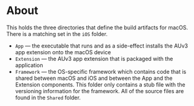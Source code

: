 # About

This holds the three directories that define the build artifacts for macOS. There is a matching set in the `iOS`
folder.

* `App` — the executable that runs and as a side-effect installs the AUv3 app extension onto the macOS device
* `Extension` — the AUv3 app extension that is packaged with the application
* `Framework` — the OS-specific framework which contains code that is shared between macOS and iOS and between the
  App and the Extension components. This folder only contains a stub file with the versioning information for
  the framework. All of the source files are found in the `Shared` folder.
